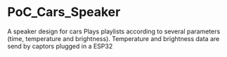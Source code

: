# PoC_Cars_Speaker
A speaker design for cars
Plays playlists according to several parameters (time, temperature and brightness).
Temperature and brightness data are send by captors plugged in a ESP32
